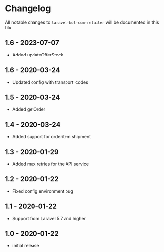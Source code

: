# Changelog

All notable changes to `laravel-bol-com-retailer` will be documented in this file

## 1.6 - 2023-07-07
- Added updateOfferStock

## 1.6 - 2020-03-24
- Updated config with transport_codes

## 1.5 - 2020-03-24
- Added getOrder

## 1.4 - 2020-03-24
- Added support for orderitem shipment

## 1.3 - 2020-01-29
- Added max retries for the API service

## 1.2 - 2020-01-22
- Fixed config environment bug

## 1.1 - 2020-01-22
- Support from Laravel 5.7 and higher

## 1.0 - 2020-01-22
- initial release
